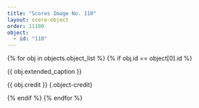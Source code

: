 ```yaml
---
title: "Scores Image No. 110"
layout: score-object
order: 11100
object:
  - id: "110"
---
```


{% for obj in objects.object_list %}
{% if obj.id == object[0].id %}

{{ obj.extended_caption }}

{{ obj.credit }} {.object-credit}

{% endif %}
{% endfor %}
